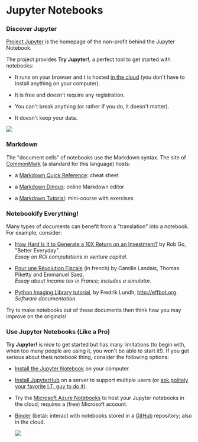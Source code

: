 
Jupyter Notebooks
================================================================================

### Discover Jupyter

[Project Jupyter] is the homepage of the non-profit behind the Jupyter Notebook.

The project provides **Try Jupyter!**, 
a perfect tool to get started with notebooks:

  - It runs on your browser and t is hosted [in the cloud][Rackspace]
    (you don't have to install anything on your computer).

  - It is free and doesn't require any registration.

  - You can't break anything
    (or rather if you do, it doesn't matter).

  - It doesn't keep your data.

[![](https://img.shields.io/badge/launch-Try%20Jupyter!-blue.svg)][Try Jupyter!]



### Markdown 

The "document cells" of notebooks use the Markdown syntax.
The site of [CommonMark] (a standard for this language) hosts:

  - a [Markdown Quick Reference]: cheat sheet

  - a [Markdown Dingus]: online Markdown editor

  - a [Markdown Tutorial]: mini-course with exercises


### Notebookify Everything!

Many types of documents can benefit from a "translation" into a notebook.
For example, consider:

  - [How Hard Is It to Generate a 10X Return on an Investment?] 
    by Rob Go, "Better Everyday".  
    *Essay on ROI computations in venture capital.*

  - [Pour une Révolution Fiscale] (in french)
    by Camille Landais, Thomas Piketty and Emmanuel Saez.  
    *Essay about income tax in France; includes a simulator.*

  - [Python Imaging Library tutorial], by Fredrik Lundh, <http://effbot.org>.  
    *Software documentation.*

Try to make notebooks out of these documents then
think how you may improve on the originals!

### Use Jupyter Notebooks (Like a Pro)

**Try Jupyter!** is nice to get started but has many limitations
(to begin with, when too many people are using it, you won't be
able to start it!). 
If you get serious about theis notebook thing, consider the following options:

  - [Install the Jupyter Notebook] on your computer.

  - [Install JupyterHub] on a server to support multiple users 
    (or [ask politely your favorite I.T. guy to do it][HJ]).

  - Try the [Microsoft Azure Notebooks] to host your Jupyter notebooks in the cloud; 
    requires a (free) Microsoft account.

  - [Binder] (beta): interact with notebooks stored in a [GitHub] repository; 
    also in the cloud.  

    [![](https://img.shields.io/badge/launch-binder-blue.svg)](https://mybinder.org/v2/gh/boisgera/MEDIANE/master)



[Project Jupyter]: http://jupyter.org/
[Try Jupyter!]: https://try.jupyter.org/ 
[Rackspace]: https://www.rackspace.com/

[CommonMark]: http://commonmark.org/
[Markdown Quick Reference]: http://commonmark.org/help/
[Markdown Dingus]: http://spec.commonmark.org/dingus/
[Markdown Tutorial]: http://commonmark.org/help/tutorial/

[A gallery of interesting Jupyter Notebooks]: https://github.com/jupyter/jupyter/wiki/A-gallery-of-interesting-Jupyter-Notebooks
[How Hard Is It to Generate a 10X Return on an Investment?]: https://bettereveryday.vc/how-hard-is-it-to-generate-a-10x-return-on-an-investment-9c1656d6c3af
[Python Imaging Library tutorial]: http://effbot.org/imagingbook/introduction.htm
[Pour une Révolution Fiscale]: http://www.revolution-fiscale.fr/

[Install the Jupyter Notebook]: http://jupyter.org/install.html
[Install JupyterHub]: https://github.com/jupyterhub/jupyterhub
[HJ]: https://i.ytimg.com/vi/eBh5LBftgpY/maxresdefault.jpg
[Microsoft Azure Notebooks]: https://notebooks.azure.com/
[Binder]: https://mybinder.org/
[GitHub]: https://github.com/
